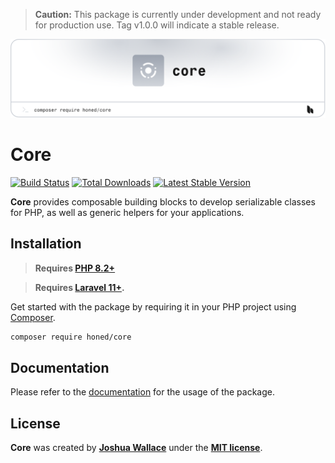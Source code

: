 > **Caution:** This package is currently under development and not ready for production use. Tag v1.0.0 will indicate a stable release.

<a href="https://honed.dev/core">
  <picture>
    <source media="(prefers-color-scheme: dark)" srcset="art/header-dark.png">
    <img alt="" src="art/header-light.png">
  </picture>
</a>

# Core

<p>
    <a href="https://github.com/honedlabs/core/actions"><img src="https://github.com/honedlabs/core/actions/workflows/run-tests.yml/badge.svg" alt="Build Status"></a>
    <!-- <a href="https://github.com/honedlabs/core/actions"><img src="https://github.com/honedlabs/core/actions/workflows/tests.yml/badge.svg" alt="Test coverage"></a> -->
    <a href="https://packagist.org/packages/honed/core"><img src="https://img.shields.io/packagist/dt/honed/core" alt="Total Downloads"></a>
    <a href="https://packagist.org/packages/honed/core"><img src="https://img.shields.io/packagist/v/honed/core" alt="Latest Stable Version"></a>
</p>

**Core** provides composable building blocks to develop serializable classes for PHP, as well as generic helpers for your applications.

## Installation

> **Requires [PHP 8.2+](https://php.net/releases/)**

> **Requires [Laravel 11+](https://laravel.com/docs/releases).**

Get started with the package by requiring it in your PHP project using [Composer](https://getcomposer.org/).

```bash
composer require honed/core
```

## Documentation

Please refer to the [documentation](https://honed.dev/core) for the usage of the package.

## License

**Core** was created by **[Joshua Wallace](https://joshua-wallace.com)** under the **[MIT license](https://opensource.org/licenses/MIT)**.